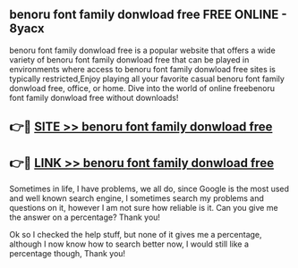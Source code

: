 ## benoru font family donwload free FREE ONLINE - 8yacx

benoru font family donwload free is a popular website that offers a wide variety of benoru font family donwload free that can be played in environments where access to benoru font family donwload free sites is typically restricted,Enjoy playing all your favorite casual benoru font family donwload free, office, or home. Dive into the world of online freebenoru font family donwload free without downloads!

## 👉🔴 [SITE >> benoru font family donwload free](http://news.freeplayer.one?title=benoru_font_family_donwload_free&ref=FRRE)

## 👉🔴 [LINK >> benoru font family donwload free](http://news.freeplayer.one?title=benoru_font_family_donwload_free&ref=FREE)

Sometimes in life, I have problems, we all do, since Google is the most used and well known search engine, I sometimes search my problems and questions on it, however I am not sure how reliable is it. Can you give me the answer on a percentage? Thank you!

Ok so I checked the help stuff, but none of it gives me a percentage, although I now know how to search better now, I would still like a percentage though, Thank you!